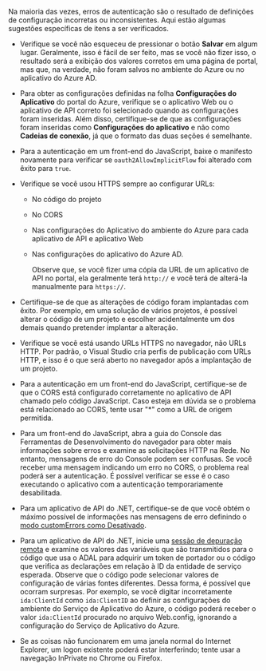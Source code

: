Na maioria das vezes, erros de autenticação são o resultado de definições de configuração incorretas ou inconsistentes. Aqui estão algumas sugestões específicas de itens a ser verificados.

* Verifique se você não esqueceu de pressionar o botão **Salvar** em algum lugar. Geralmente, isso é fácil de ser feito, mas se você não fizer isso, o resultado será a exibição dos valores corretos em uma página de portal, mas que, na verdade, não foram salvos no ambiente do Azure ou no aplicativo do Azure AD.
* Para obter as configurações definidas na folha **Configurações do Aplicativo** do portal do Azure, verifique se o aplicativo Web ou o aplicativo de API correto foi selecionado quando as configurações foram inseridas. Além disso, certifique-se de que as configurações foram inseridas como **Configurações do aplicativo** e não como **Cadeias de conexão**, já que o formato das duas seções é semelhante.
* Para a autenticação em um front-end do JavaScript, baixe o manifesto novamente para verificar se `oauth2AllowImplicitFlow` foi alterado com êxito para `true`.
* Verifique se você usou HTTPS sempre ao configurar URLs:
  
  * No código do projeto
  * No CORS
  * Nas configurações do Aplicativo do ambiente do Azure para cada aplicativo de API e aplicativo Web
  * Nas configurações do aplicativo do Azure AD.
    
    Observe que, se você fizer uma cópia da URL de um aplicativo de API no portal, ela geralmente terá `http://` e você terá de alterá-la manualmente para `https://`.
* Certifique-se de que as alterações de código foram implantadas com êxito. Por exemplo, em uma solução de vários projetos, é possível alterar o código de um projeto e escolher acidentalmente um dos demais quando pretender implantar a alteração.
* Verifique se você está usando URLs HTTPS no navegador, não URLs HTTP. Por padrão, o Visual Studio cria perfis de publicação com URLs HTTP, e isso é o que será aberto no navegador após a implantação de um projeto.
* Para a autenticação em um front-end do JavaScript, certifique-se de que o CORS está configurado corretamente no aplicativo de API chamado pelo código JavaScript. Caso esteja em dúvida se o problema está relacionado ao CORS, tente usar "*" como a URL de origem permitida.
* Para um front-end do JavaScript, abra a guia do Console das Ferramentas de Desenvolvimento do navegador para obter mais informações sobre erros e examine as solicitações HTTP na Rede. No entanto, mensagens de erro do Console podem ser confusas. Se você receber uma mensagem indicando um erro no CORS, o problema real poderá ser a autenticação. É possível verificar se esse é o caso executando o aplicativo com a autenticação temporariamente desabilitada.
* Para um aplicativo de API do .NET, certifique-se de que você obtém o máximo possível de informações nas mensagens de erro definindo o [modo customErrors como Desativado](../articles/app-service-web/web-sites-dotnet-troubleshoot-visual-studio.md#remoteview).
* Para um aplicativo de API do .NET, inicie uma [sessão de depuração remota](../articles/app-service-web/web-sites-dotnet-troubleshoot-visual-studio.md#remotedebug) e examine os valores das variáveis que são transmitidos para o código que usa o ADAL para adquirir um token de portador ou o código que verifica as declarações em relação à ID da entidade de serviço esperada. Observe que o código pode selecionar valores de configuração de várias fontes diferentes. Dessa forma, é possível que ocorram surpresas. Por exemplo, se você digitar incorretamente `ida:ClientId` como `ida:ClientID` ao definir as configurações do ambiente do Serviço de Aplicativo do Azure, o código poderá receber o valor `ida:ClientId` procurado no arquivo Web.config, ignorando a configuração do Serviço de Aplicativo do Azure. 
* Se as coisas não funcionarem em uma janela normal do Internet Explorer, um logon existente poderá estar interferindo; tente usar a navegação InPrivate no Chrome ou Firefox.

<!---HONumber=AcomDC_0309_2016-->